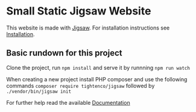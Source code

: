 # Small Static Jigsaw Website

This website is made with [Jigsaw](https://jigsaw.tighten.co/). For installation instructions see [Installation](https://jigsaw.tighten.co/docs/installation/).

## Basic rundown for this project

Clone the project, run `npm install` and serve it by runnning `npm run watch`

When creating a new project install PHP composer and use the following commands
`composer require tightenco/jigsaw` followed by `./vendor/bin/jigsaw init`

For further help read the available [Documentation](https://jigsaw.tighten.co/docs)